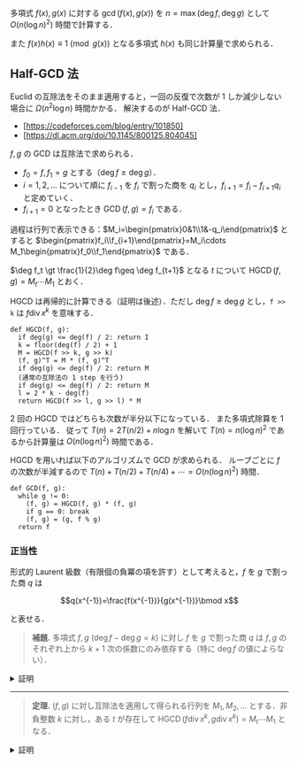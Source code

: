 多項式 $f(x),g(x)$ に対する $\gcd(f(x),g(x))$ を $n=\max(\deg f,\deg g)$ として $O(n(\log n)^2)$ 時間で計算する．

また $f(x)h(x)\equiv 1\pmod{g(x)}$ となる多項式 $h(x)$ も同じ計算量で求められる．

## Half-GCD 法

Euclid の互除法をそのまま適用すると，一回の反復で次数が $1$ しか減少しない場合に $\Omega(n^2\log n)$ 時間かかる．
解決するのが Half-GCD 法．

- [https://codeforces.com/blog/entry/101850]
- [https://dl.acm.org/doi/10.1145/800125.804045]

$f,g$ の GCD は互除法で求められる．

- $f_0=f,f_1=g$ とする（$\deg f\geq\deg g$）．
- $i=1,2,\dots$ について順に $f_{i-1}$ を $f_i$ で割った商を $q_i$ とし，$f_{i+1}=f_i-f_{i+1}q_i$ と定めていく．
- $f_{i+1}=0$ となったとき $\operatorname{GCD}(f,g)=f_i$ である．

過程は行列で表示できる：$M_i=\begin{pmatrix}0&1\\1&-q_i\end{pmatrix}$ とすると $\begin{pmatrix}f_i\\f_{i+1}\end{pmatrix}=M_i\cdots M_1\begin{pmatrix}f_0\\f_1\end{pmatrix}$ である．

$\deg f_t \gt \frac{1}{2}\deg f\geq \deg f_{t+1}$ となる $t$ について $\operatorname{HGCD}(f,g)=M_t\cdots M_1$ とおく．

HGCD は再帰的に計算できる（証明は後述）．ただし $\deg f\geq\deg g$ とし，`f >> k` は $f\operatorname{div}x^k$ を意味する．

```
def HGCD(f, g):
  if deg(g) <= deg(f) / 2: return I
  k = floor(deg(f) / 2) + 1
  M = HGCD(f >> k, g >> k)
  (f, g)^T = M * (f, g)^T
  if deg(g) <= deg(f) / 2: return M
  (通常の互除法の 1 step を行う)
  if deg(g) <= deg(f) / 2: return M
  l = 2 * k - deg(f)
  return HGCD(f >> l, g >> l) * M
```

2 回の HGCD ではどちらも次数が半分以下になっている．
また多項式除算を 1 回行っている．
従って $T(n)=2T(n/2)+n\log n$ を解いて $T(n)=n(\log n)^2$ であるから計算量は $O(n(\log n)^2)$ 時間である．


HGCD を用いれば以下のアルゴリズムで GCD が求められる．
ループごとに $f$ の次数が半減するので $T(n)+T(n/2)+T(n/4)+\cdots=O(n(\log n)^2)$ 時間．

```
def GCD(f, g):
  while g != 0:
    (f, g) = HGCD(f, g) * (f, g)
    if g == 0: break
    (f, g) = (g, f % g)
  return f
```


### 正当性

形式的 Laurent 級数（有限個の負冪の項を許す）として考えると，$f$ を $g$ で割った商 $q$ は

$$q(x^{-1})=\frac{f(x^{-1})}{g(x^{-1})}\bmod x$$

と表せる．



> **補題.** 多項式 $f,g\ (\deg f-\deg g=k)$ に対し $f$ を $g$ で割った商 $q$ は $f,g$ のそれぞれ上から $k+1$ 次の係数にのみ依存する（特に $\deg f$ の値によらない）．

<details>
<summary>証明</summary>

両辺に $x^k=x^{\deg f-\deg g}$ をかけると
$$\begin{align*}
x^kq(x^{-1})
&=\frac{x^{\deg f}f(x^{-1})}{x^{\deg g}g(x^{-1})}\bmod x^{k+1}\\
&=\frac{x^{\deg f}f(x^{-1})\bmod x^{k+1}}{x^{\deg g}g(x^{-1})\bmod x^{k+1}}\bmod x^{k+1}
\end{align*}$$
であるのでよい．
(証明終)

</details>

---

> **定理.** $(f,g)$ に対し互除法を適用して得られる行列を $M_1,M_2,\dots$ とする．非負整数 $k$ に対し，ある $t$ が存在して $\operatorname{HGCD}(f\operatorname{div}x^k,g\operatorname{div}x^k)=M_t\cdots M_1$ となる．

<details>
<summary>証明</summary>

$n=\deg f$ とする．

HGCD 側は $\deg f'_i\gt\frac{1}{2}(n-k)$ の間操作を行う．
これをみたす $i$ に対して以下を示すことができればよい．
- $\deg f_i=\deg f'_i+k$
- $f_i$ と $f'_i$ のそれぞれ上 $\deg f_{i-1}-\lfloor\frac{n+k}{2}\rfloor+1=\deg f'_{i-1}-\lfloor\frac{n-k}{2}\rfloor+1$ 次が一致する

(TODO: 証明する，実験では成り立ちそう & これより次数評価は緩められなさそう)
(証明終)

</details>